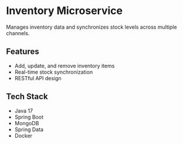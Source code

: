# Inventory Microservice

Manages inventory data and synchronizes stock levels across multiple channels.

## Features
- Add, update, and remove inventory items
- Real-time stock synchronization
- RESTful API design

## Tech Stack
- Java 17
- Spring Boot
- MongoDB
- Spring Data
- Docker